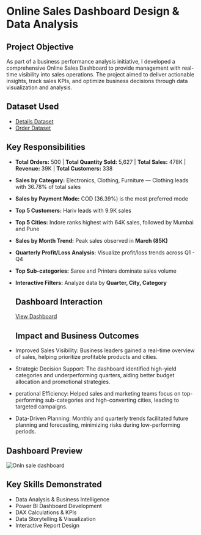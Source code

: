 # Online Sales Dashboard Design & Data Analysis
## Project Objective
As part of a business performance analysis initiative, I developed a comprehensive Online Sales Dashboard to provide management with real-time visibility into sales operations. The project aimed to deliver actionable insights, track sales KPIs, and optimize business decisions through data visualization and analysis.
## Dataset Used
- <a href="https://github.com/priti7540/Online-Sales-Dashboard/blob/main/Details.csv">Details Dataset</a>
- <a href="https://github.com/priti7540/Online-Sales-Dashboard/blob/main/Orders.csv">Order Dataset</a>

## Key Responsibilities
- **Total Orders:** 500 | **Total Quantity Sold:** 5,627 | **Total Sales:** 478K | **Revenue:** 39K | **Total Customers:** 338
- **Sales by Category:** Electronics, Clothing, Furniture — Clothing leads with 36.78% of total sales
- **Sales by Payment Mode:** COD (36.39%) is the most preferred mode
- **Top 5 Customers:** Hariv leads with 9.9K sales
- **Top 5 Cities:** Indore ranks highest with 64K sales, followed by Mumbai and Pune
- **Sales by Month Trend:** Peak sales observed in **March (85K)**
- **Quarterly Profit/Loss Analysis:** Visualize profit/loss trends across Q1 - Q4
- **Top Sub-categories:** Saree and Printers dominate sales volume
- **Interactive Filters:** Analyze data by **Quarter, City, Category**

  ## Dashboard Interaction 
  <a href="https://github.com/priti7540/Online-Sales-Dashboard/blob/main/Onln%20sale%20dashboard.png">View Dashboard</a>

  ## Impact and Business Outcomes
- Improved Sales Visibility: Business leaders gained a real-time overview of sales, helping prioritize profitable products and cities.
- Strategic Decision Support: The dashboard identified high-yield categories and underperforming quarters, aiding better budget allocation and promotional strategies.
- perational Efficiency: Helped sales and marketing teams focus on top-performing sub-categories and high-converting cities, leading to targeted campaigns.
- Data-Driven Planning: Monthly and quarterly trends facilitated future planning and forecasting, minimizing risks during low-performing periods.

## Dashboard Preview
![Onln sale dashboard](https://github.com/user-attachments/assets/528acea8-33ad-4d64-8fc3-1a0c660adc7a)

## Key Skills Demonstrated
- Data Analysis & Business Intelligence
- Power BI Dashboard Development
- DAX Calculations & KPIs
- Data Storytelling & Visualization
- Interactive Report Design  

